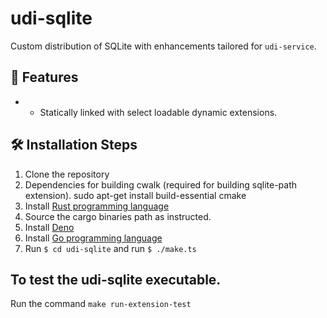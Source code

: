 # udi-sqlite

Custom distribution of SQLite with enhancements tailored for `udi-service`.

## 🚀 Features

- - Statically linked with select loadable dynamic extensions.

## 🛠️ Installation Steps

1. Clone the repository
2. Dependencies for building cwalk (required for building sqlite-path extension).
        sudo apt-get install build-essential cmake
3. Install [Rust programming language](https://www.rust-lang.org/tools/install)
4. Source the cargo binaries path as instructed.
5. Install [Deno](https://docs.deno.com/runtime/manual/getting_started/installation)
6. Install [Go programming language](https://go.dev/doc/install)
7. Run `$ cd udi-sqlite` and run `$ ./make.ts`

## To test the udi-sqlite executable.

Run the command `make run-extension-test`

